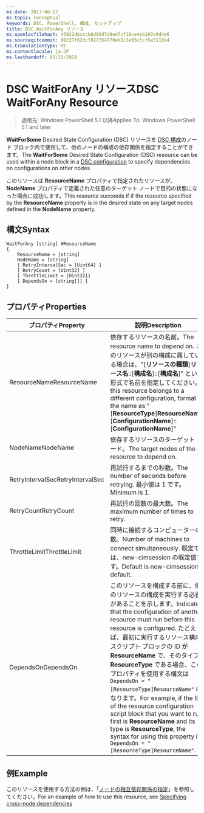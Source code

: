 ```yaml
---
ms.date: 2017-06-12
ms.topic: conceptual
keywords: DSC, PowerShell, 構成, セットアップ
title: DSC WaitForAny リソース
ms.openlocfilehash: 43922dbcccb6d06d7d9edfcf16ce4eb107e9d4e6
ms.sourcegitcommit: 99227f62dcf827354770eb2c3e95c5cf6a3118b4
ms.translationtype: HT
ms.contentlocale: ja-JP
ms.lasthandoff: 03/15/2018
---
```

# <a name="dsc-waitforany-resource"></a><span data-ttu-id="05866-103">DSC WaitForAny リソース</span><span class="sxs-lookup"><span data-stu-id="05866-103">DSC WaitForAny Resource</span></span>

> <span data-ttu-id="05866-104">適用先: Windows PowerShell 5.1 以降</span><span class="sxs-lookup"><span data-stu-id="05866-104">Applies To: Windows PowerShell 5.1 and later</span></span>

<span data-ttu-id="05866-105">**WaitForSome** Desired State Configuration (DSC) リソースを [DSC 構成](configurations.md)のノード ブロック内で使用して、他のノードの構成の依存関係を指定することができます。</span><span class="sxs-lookup"><span data-stu-id="05866-105">The **WaitForSome** Desired State Configuration (DSC) resource can be used within a node block in a [DSC configuration](configurations.md) to specify dependencies on configurations on other nodes.</span></span>

<span data-ttu-id="05866-106">このリソースは **ResourceName** プロパティで指定されたリソースが、 **NodeName** プロパティで定義された任意のターゲット ノードで目的の状態になった場合に成功します。</span><span class="sxs-lookup"><span data-stu-id="05866-106">This resource succeeds if if the resource specified by the **ResourceName** property is in the desired state on any target nodes defined in the **NodeName** property.</span></span>


## <a name="syntax"></a><span data-ttu-id="05866-107">構文</span><span class="sxs-lookup"><span data-stu-id="05866-107">Syntax</span></span>

```
WaitForAny [string] #ResourceName
{
    ResourceName = [string]
    NodeName = [string]
    [ RetryIntervalSec = [Uint64] ]
    [ RetryCount = [Uint32] ] 
    [ ThrottleLimit = [Uint32]]
    [ DependsOn = [string[]] ]
}
```

## <a name="properties"></a><span data-ttu-id="05866-108">プロパティ</span><span class="sxs-lookup"><span data-stu-id="05866-108">Properties</span></span>

|  <span data-ttu-id="05866-109">プロパティ</span><span class="sxs-lookup"><span data-stu-id="05866-109">Property</span></span>  |  <span data-ttu-id="05866-110">説明</span><span class="sxs-lookup"><span data-stu-id="05866-110">Description</span></span>   | 
|---|---| 
| <span data-ttu-id="05866-111">ResourceName</span><span class="sxs-lookup"><span data-stu-id="05866-111">ResourceName</span></span>| <span data-ttu-id="05866-112">依存するリソースの名前。</span><span class="sxs-lookup"><span data-stu-id="05866-112">The resource name to depend on.</span></span> <span data-ttu-id="05866-113">このリソースが別の構成に属している場合は、"[__リソースの種類__]__リソース名__::[__構成名__]::[__構成名__]" という形式で名前を指定してください。</span><span class="sxs-lookup"><span data-stu-id="05866-113">If this resource belongs to a different configuration, format the name as "[__ResourceType__]__ResourceName__::[__ConfigurationName__]::[__ConfigurationName__]"</span></span>| 
| <span data-ttu-id="05866-114">NodeName</span><span class="sxs-lookup"><span data-stu-id="05866-114">NodeName</span></span>| <span data-ttu-id="05866-115">依存するリソースのターゲット ノード。</span><span class="sxs-lookup"><span data-stu-id="05866-115">The target nodes of the resource to depend on.</span></span>| 
| <span data-ttu-id="05866-116">RetryIntervalSec</span><span class="sxs-lookup"><span data-stu-id="05866-116">RetryIntervalSec</span></span>| <span data-ttu-id="05866-117">再試行するまでの秒数。</span><span class="sxs-lookup"><span data-stu-id="05866-117">The number of seconds before retrying.</span></span> <span data-ttu-id="05866-118">最小値は 1 です。</span><span class="sxs-lookup"><span data-stu-id="05866-118">Minimum is 1.</span></span>| 
| <span data-ttu-id="05866-119">RetryCount</span><span class="sxs-lookup"><span data-stu-id="05866-119">RetryCount</span></span>| <span data-ttu-id="05866-120">再試行の回数の最大数。</span><span class="sxs-lookup"><span data-stu-id="05866-120">The maximum number of times to retry.</span></span>| 
| <span data-ttu-id="05866-121">ThrottleLimit</span><span class="sxs-lookup"><span data-stu-id="05866-121">ThrottleLimit</span></span>| <span data-ttu-id="05866-122">同時に接続するコンピューターの数。</span><span class="sxs-lookup"><span data-stu-id="05866-122">Number of machines to connect simultaneously.</span></span> <span data-ttu-id="05866-123">既定では、new-cimsession の既定値です。</span><span class="sxs-lookup"><span data-stu-id="05866-123">Default is new-cimsession default.</span></span>| 
| <span data-ttu-id="05866-124">DependsOn</span><span class="sxs-lookup"><span data-stu-id="05866-124">DependsOn</span></span> | <span data-ttu-id="05866-125">このリソースを構成する前に、他のリソースの構成を実行する必要があることを示します。</span><span class="sxs-lookup"><span data-stu-id="05866-125">Indicates that the configuration of another resource must run before this resource is configured.</span></span> <span data-ttu-id="05866-126">たとえば、最初に実行するリソース構成スクリプト ブロックの ID が __ResourceName__ で、そのタイプが __ResourceType__ である場合、このプロパティを使用する構文は `DependsOn = "[ResourceType]ResourceName"` になります。</span><span class="sxs-lookup"><span data-stu-id="05866-126">For example, if the ID of the resource configuration script block that you want to run first is __ResourceName__ and its type is __ResourceType__, the syntax for using this property is `DependsOn = "[ResourceType]ResourceName"`.</span></span>|


## <a name="example"></a><span data-ttu-id="05866-127">例</span><span class="sxs-lookup"><span data-stu-id="05866-127">Example</span></span>

<span data-ttu-id="05866-128">このリソースを使用する方法の例は、「[ノードの相互依存関係の指定](crossNodeDependencies.md)」を参照してください。</span><span class="sxs-lookup"><span data-stu-id="05866-128">For an example of how to use this resource, see [Specifying cross-node dependencies](crossNodeDependencies.md)</span></span>

